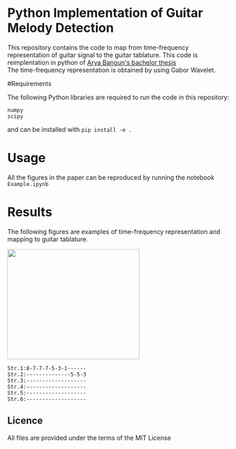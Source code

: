 # Python Implementation of Guitar Melody Detection
This repository contains the code to map from time-frequency representation of guitar signal
to the guitar tablature. This code is reimplentation in python of 
[Arya Bangun's bachelor thesis](https://openlibrary.telkomuniversity.ac.id/pustaka/92118/deteksi-melody-pada-gitar-menggunakan-transformasi-wavelet.html
)\
The time-frequency representation is obtained by using Gabor Wavelet.

#Requirements

The following Python libraries are required to run the code in this repository:

```
numpy
scipy
```
and can be installed with ```pip install -e .```

# Usage
All the figures in the paper can be reproduced by running the notebook ```Example.ipynb``` 

# Results
The following figures are examples of time-frequency representation and mapping to guitar tablature.

 <img src="https://user-images.githubusercontent.com/47388866/183309550-e329cd0f-0ecf-44c5-97ef-4ccc9194ea02.png" width="300" height="250"  class="center"/>
 
```
Str.1:8-7-7-7-5-3-1------
Str.2:--------------5-5-3
Str.3:-------------------
Str.4:-------------------
Str.5:-------------------
Str.6:-------------------
```
## Licence
All files are provided under the terms of the MIT License
